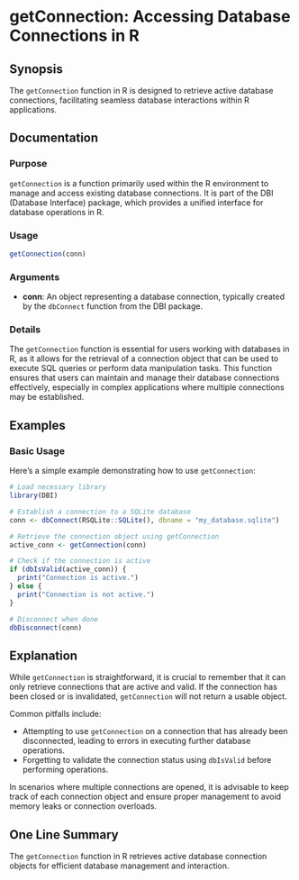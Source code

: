 <!--
Meta Description: # getConnection: Accessing Database Connections in R ## Synopsis The `getConnection` function in R is designed to retrieve active database connections...
Meta Keywords: connection, getconnection, database, connections, function
-->

# getConnection: Accessing Database Connections in R

## Synopsis
The `getConnection` function in R is designed to retrieve active database connections, facilitating seamless database interactions within R applications.

## Documentation
### Purpose
`getConnection` is a function primarily used within the R environment to manage and access existing database connections. It is part of the DBI (Database Interface) package, which provides a unified interface for database operations in R.

### Usage
```R
getConnection(conn)
```

### Arguments
- **conn**: An object representing a database connection, typically created by the `dbConnect` function from the DBI package.

### Details
The `getConnection` function is essential for users working with databases in R, as it allows for the retrieval of a connection object that can be used to execute SQL queries or perform data manipulation tasks. This function ensures that users can maintain and manage their database connections effectively, especially in complex applications where multiple connections may be established.

## Examples
### Basic Usage
Here’s a simple example demonstrating how to use `getConnection`:

```R
# Load necessary library
library(DBI)

# Establish a connection to a SQLite database
conn <- dbConnect(RSQLite::SQLite(), dbname = "my_database.sqlite")

# Retrieve the connection object using getConnection
active_conn <- getConnection(conn)

# Check if the connection is active
if (dbIsValid(active_conn)) {
  print("Connection is active.")
} else {
  print("Connection is not active.")
}

# Disconnect when done
dbDisconnect(conn)
```

## Explanation
While `getConnection` is straightforward, it is crucial to remember that it can only retrieve connections that are active and valid. If the connection has been closed or is invalidated, `getConnection` will not return a usable object. 

Common pitfalls include:
- Attempting to use `getConnection` on a connection that has already been disconnected, leading to errors in executing further database operations.
- Forgetting to validate the connection status using `dbIsValid` before performing operations.

In scenarios where multiple connections are opened, it is advisable to keep track of each connection object and ensure proper management to avoid memory leaks or connection overloads.

## One Line Summary
The `getConnection` function in R retrieves active database connection objects for efficient database management and interaction.
